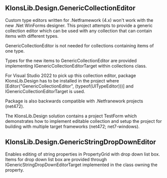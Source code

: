 ## KlonsLib.Design.GenericCollectionEditor

Custom type editors written for .Netframework (4.x) won't work with the new .Net WinForms designer.
This project attempts to provide a generic collection editor which can be used with any collection that can contain items with different types.

GenericCollectionEditor is not needed for collections containing items of one type.

Types for the new items to GenericCollectionEditor are provided implementing IGenericCollectionEditorTarget within collections class.

For Visual Studio 2022 to pick up this collection editor, package KlonsLib.Design has to be installed in the project where [Editor("GenericCollectionEditor", (typeof(UITypeEditor)))] and IGenericCollectionEditorTarget is used.

Package is also backwards compatible with .Netfranework projects (net472).

The KlonsLib.Design solution contains a project TestForm which demonstrates how to implement editable collection and setup the project for building with multiple target frameworks (net472; net7-windows).


## KlonsLib.Design.GenericStringDropDownEditor

Enables editing of string properties in PropertyGrid with drop down list box. Items for drop down list box are provided through IGenericStringDropDownEditorTarget implemented in the class owning the property.


